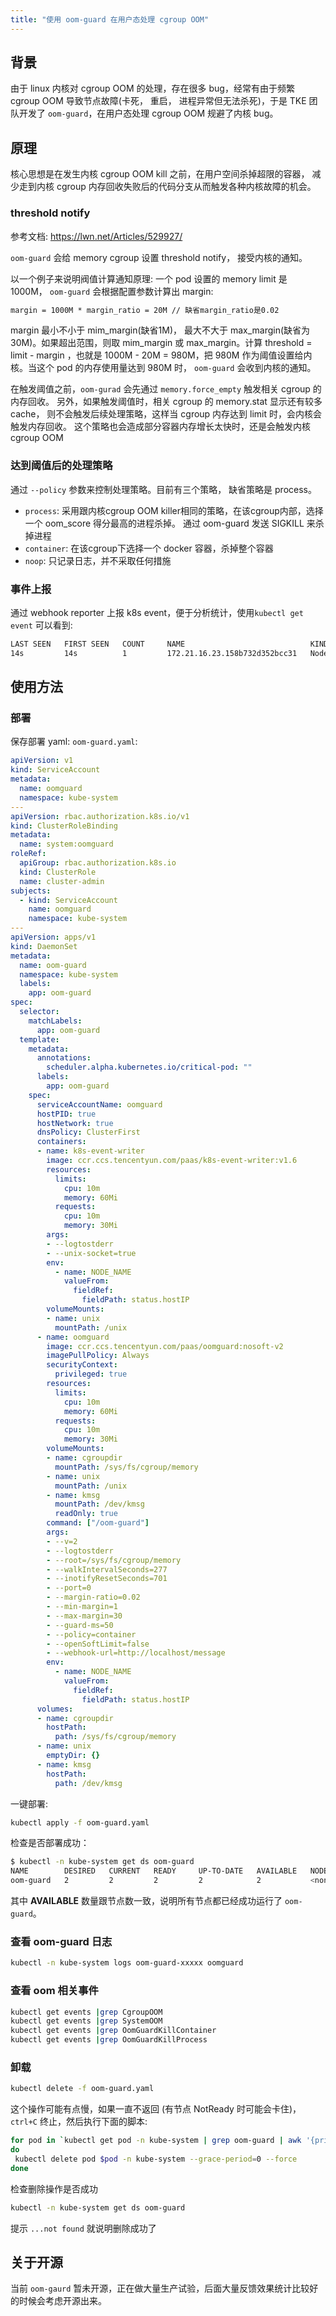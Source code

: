 ```yaml
---
title: "使用 oom-guard 在用户态处理 cgroup OOM"
---
```


## 背景

由于 linux 内核对 cgroup OOM 的处理，存在很多 bug，经常有由于频繁 cgroup OOM 导致节点故障(卡死， 重启， 进程异常但无法杀死)，于是 TKE 团队开发了 `oom-guard`，在用户态处理 cgroup OOM 规避了内核 bug。

## 原理

核心思想是在发生内核 cgroup OOM kill 之前，在用户空间杀掉超限的容器， 减少走到内核 cgroup 内存回收失败后的代码分支从而触发各种内核故障的机会。

### threshold notify

参考文档: https://lwn.net/Articles/529927/

`oom-guard` 会给 memory cgroup 设置 threshold notify， 接受内核的通知。

以一个例子来说明阀值计算通知原理: 一个 pod 设置的 memory limit 是 1000M， `oom-guard` 会根据配置参数计算出 margin:

``` txt
margin = 1000M * margin_ratio = 20M // 缺省margin_ratio是0.02
```

margin 最小不小于 mim_margin(缺省1M)， 最大不大于 max_margin(缺省为30M)。如果超出范围，则取 mim_margin 或 max_margin。计算 threshold = limit - margin ，也就是 1000M - 20M = 980M，把 980M 作为阈值设置给内核。当这个 pod 的内存使用量达到 980M 时， `oom-guard` 会收到内核的通知。

在触发阈值之前，`oom-gurad` 会先通过 `memory.force_empty` 触发相关 cgroup 的内存回收。 另外，如果触发阈值时，相关 cgroup 的 memory.stat 显示还有较多 cache， 则不会触发后续处理策略，这样当 cgroup 内存达到 limit 时，会内核会触发内存回收。 这个策略也会造成部分容器内存增长太快时，还是会触发内核 cgroup OOM

### 达到阈值后的处理策略

通过 `--policy` 参数来控制处理策略。目前有三个策略， 缺省策略是 process。

- `process`: 采用跟内核cgroup OOM killer相同的策略，在该cgroup内部，选择一个 oom_score 得分最高的进程杀掉。 通过 oom-guard 发送 SIGKILL 来杀掉进程
- `container`: 在该cgroup下选择一个 docker 容器，杀掉整个容器
- `noop`: 只记录日志，并不采取任何措施

### 事件上报

通过 webhook reporter 上报 k8s event，便于分析统计，使用`kubectl get event` 可以看到:

``` txt
LAST SEEN   FIRST SEEN   COUNT     NAME                            KIND      SUBOBJECT                  TYPE      REASON                   SOURCE                    MESSAGE
14s         14s          1         172.21.16.23.158b732d352bcc31   Node                                 Warning   OomGuardKillContainer    oom-guard, 172.21.16.23   {"hostname":"172.21.16.23","timestamp":"2019-03-13T07:12:14.561650646Z","oomcgroup":"/sys/fs/cgroup/memory/kubepods/burstable/pod3d6329e5-455f-11e9-a7e5-06925242d7ea/223d4795cc3b33e28e702f72e0497e1153c4a809de6b4363f27acc12a6781cdb","proccgroup":"/sys/fs/cgroup/memory/kubepods/burstable/pod3d6329e5-455f-11e9-a7e5-06925242d7ea/223d4795cc3b33e28e702f72e0497e1153c4a809de6b4363f27acc12a6781cdb","threshold":205520896,"usage":206483456,"killed":"16481(fakeOOM) ","stats":"cache 20480|rss 205938688|rss_huge 199229440|mapped_file 0|dirty 0|writeback 0|pgpgin 1842|pgpgout 104|pgfault 2059|pgmajfault 0|inactive_anon 8192|active_anon 203816960|inactive_file 0|active_file 0|unevictable 0|hierarchical_memory_limit 209715200|total_cache 20480|total_rss 205938688|total_rss_huge 199229440|total_mapped_file 0|total_dirty 0|total_writeback 0|total_pgpgin 1842|total_pgpgout 104|total_pgfault 2059|total_pgmajfault 0|total_inactive_anon 8192|total_active_anon 203816960|total_inactive_file 0|total_active_file 0|total_unevictable 0|","policy":"Container"}
```

## 使用方法

### 部署

保存部署 yaml: `oom-guard.yaml`:

``` yaml
apiVersion: v1
kind: ServiceAccount
metadata:
  name: oomguard
  namespace: kube-system
---
apiVersion: rbac.authorization.k8s.io/v1
kind: ClusterRoleBinding
metadata:
  name: system:oomguard
roleRef:
  apiGroup: rbac.authorization.k8s.io
  kind: ClusterRole
  name: cluster-admin
subjects:
  - kind: ServiceAccount
    name: oomguard
    namespace: kube-system
---
apiVersion: apps/v1
kind: DaemonSet
metadata:
  name: oom-guard
  namespace: kube-system
  labels:
    app: oom-guard
spec:
  selector:
    matchLabels:
      app: oom-guard
  template:
    metadata:
      annotations:
        scheduler.alpha.kubernetes.io/critical-pod: ""
      labels:
        app: oom-guard
    spec:
      serviceAccountName: oomguard
      hostPID: true
      hostNetwork: true
      dnsPolicy: ClusterFirst
      containers:
      - name: k8s-event-writer
        image: ccr.ccs.tencentyun.com/paas/k8s-event-writer:v1.6
        resources:
          limits:
            cpu: 10m
            memory: 60Mi
          requests:
            cpu: 10m
            memory: 30Mi
        args:
        - --logtostderr
        - --unix-socket=true
        env:
          - name: NODE_NAME
            valueFrom:
              fieldRef:
                fieldPath: status.hostIP
        volumeMounts:
        - name: unix
          mountPath: /unix
      - name: oomguard
        image: ccr.ccs.tencentyun.com/paas/oomguard:nosoft-v2
        imagePullPolicy: Always
        securityContext:
          privileged: true
        resources:
          limits:
            cpu: 10m
            memory: 60Mi
          requests:
            cpu: 10m
            memory: 30Mi
        volumeMounts:
        - name: cgroupdir
          mountPath: /sys/fs/cgroup/memory
        - name: unix
          mountPath: /unix
        - name: kmsg
          mountPath: /dev/kmsg
          readOnly: true
        command: ["/oom-guard"]
        args: 
        - --v=2
        - --logtostderr
        - --root=/sys/fs/cgroup/memory
        - --walkIntervalSeconds=277
        - --inotifyResetSeconds=701
        - --port=0
        - --margin-ratio=0.02
        - --min-margin=1
        - --max-margin=30
        - --guard-ms=50
        - --policy=container
        - --openSoftLimit=false
        - --webhook-url=http://localhost/message
        env:
          - name: NODE_NAME
            valueFrom:
              fieldRef:
                fieldPath: status.hostIP
      volumes:
      - name: cgroupdir
        hostPath:
          path: /sys/fs/cgroup/memory
      - name: unix
        emptyDir: {}
      - name: kmsg
        hostPath:
          path: /dev/kmsg
```

一键部署:

``` bash
kubectl apply -f oom-guard.yaml
```

检查是否部署成功：

``` bash
$ kubectl -n kube-system get ds oom-guard
NAME        DESIRED   CURRENT   READY     UP-TO-DATE   AVAILABLE   NODE SELECTOR   AGE
oom-guard   2         2         2         2            2           <none>          6m
```

其中 **AVAILABLE** 数量跟节点数一致，说明所有节点都已经成功运行了 `oom-guard`。

### 查看 oom-guard 日志

``` bash
kubectl -n kube-system logs oom-guard-xxxxx oomguard
```

### 查看 oom 相关事件

``` bash
kubectl get events |grep CgroupOOM
kubectl get events |grep SystemOOM
kubectl get events |grep OomGuardKillContainer
kubectl get events |grep OomGuardKillProcess
```

### 卸载

``` bash
kubectl delete -f oom-guard.yaml
```

这个操作可能有点慢，如果一直不返回 (有节点 NotReady 时可能会卡住)，`ctrl+C` 终止，然后执行下面的脚本:

``` bash
for pod in `kubectl get pod -n kube-system | grep oom-guard | awk '{print $1}'`
do
 kubectl delete pod $pod -n kube-system --grace-period=0 --force
done
```

检查删除操作是否成功

``` bash
kubectl -n kube-system get ds oom-guard
```

提示 `...not found` 就说明删除成功了

## 关于开源

当前 `oom-gaurd` 暂未开源，正在做大量生产试验，后面大量反馈效果统计比较好的时候会考虑开源出来。
